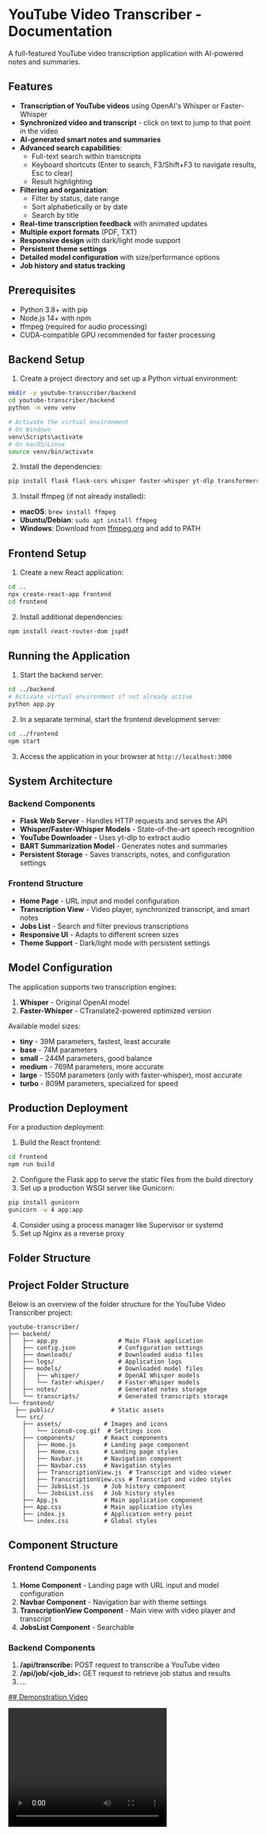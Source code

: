 # YouTube Video Transcriber - Documentation

A full-featured YouTube video transcription application with AI-powered notes and summaries.

## Features

- **Transcription of YouTube videos** using OpenAI's Whisper or Faster-Whisper
- **Synchronized video and transcript** - click on text to jump to that point in the video
- **AI-generated smart notes and summaries**
- **Advanced search capabilities**:
  - Full-text search within transcripts
  - Keyboard shortcuts (Enter to search, F3/Shift+F3 to navigate results, Esc to clear)
  - Result highlighting
- **Filtering and organization**:
  - Filter by status, date range
  - Sort alphabetically or by date
  - Search by title
- **Real-time transcription feedback** with animated updates
- **Multiple export formats** (PDF, TXT)
- **Responsive design** with dark/light mode support
- **Persistent theme settings**
- **Detailed model configuration** with size/performance options
- **Job history and status tracking**

## Prerequisites

- Python 3.8+ with pip
- Node.js 14+ with npm
- ffmpeg (required for audio processing)
- CUDA-compatible GPU recommended for faster processing

## Backend Setup

1. Create a project directory and set up a Python virtual environment:

```bash
mkdir -p youtube-transcriber/backend
cd youtube-transcriber/backend
python -m venv venv

# Activate the virtual environment
# On Windows
venv\Scripts\activate
# On macOS/Linux
source venv/bin/activate
```

2. Install the dependencies:

```bash
pip install flask flask-cors whisper faster-whisper yt-dlp transformers nltk torch
```

3. Install ffmpeg (if not already installed):

- **macOS**: `brew install ffmpeg`
- **Ubuntu/Debian**: `sudo apt install ffmpeg`
- **Windows**: Download from [ffmpeg.org](https://ffmpeg.org/download.html) and add to PATH

## Frontend Setup

1. Create a new React application:

```bash
cd ..
npx create-react-app frontend
cd frontend
```

2. Install additional dependencies:

```bash
npm install react-router-dom jspdf
```

## Running the Application

1. Start the backend server:

```bash
cd ../backend
# Activate virtual environment if not already active
python app.py
```

2. In a separate terminal, start the frontend development server:

```bash
cd ../frontend
npm start
```

3. Access the application in your browser at `http://localhost:3000`

## System Architecture

### Backend Components

- **Flask Web Server** - Handles HTTP requests and serves the API
- **Whisper/Faster-Whisper Models** - State-of-the-art speech recognition
- **YouTube Downloader** - Uses yt-dlp to extract audio
- **BART Summarization Model** - Generates notes and summaries
- **Persistent Storage** - Saves transcripts, notes, and configuration settings

### Frontend Structure

- **Home Page** - URL input and model configuration
- **Transcription View** - Video player, synchronized transcript, and smart notes
- **Jobs List** - Search and filter previous transcriptions
- **Responsive UI** - Adapts to different screen sizes
- **Theme Support** - Dark/light mode with persistent settings

## Model Configuration

The application supports two transcription engines:

1. **Whisper** - Original OpenAI model
2. **Faster-Whisper** - CTranslate2-powered optimized version

Available model sizes:
- **tiny** - 39M parameters, fastest, least accurate
- **base** - 74M parameters
- **small** - 244M parameters, good balance
- **medium** - 769M parameters, more accurate
- **large** - 1550M parameters (only with faster-whisper), most accurate
- **turbo** - 809M parameters, specialized for speed

## Production Deployment

For a production deployment:

1. Build the React frontend:
```bash
cd frontend
npm run build
```

2. Configure the Flask app to serve the static files from the build directory
3. Set up a production WSGI server like Gunicorn:
```bash
pip install gunicorn
gunicorn -w 4 app:app
```

4. Consider using a process manager like Supervisor or systemd
5. Set up Nginx as a reverse proxy

## Folder Structure
## Project Folder Structure

Below is an overview of the folder structure for the YouTube Video Transcriber project:

```
youtube-transcriber/
├── backend/
│   ├── app.py                 # Main Flask application
│   ├── config.json            # Configuration settings
│   ├── downloads/             # Downloaded audio files
│   ├── logs/                  # Application logs
│   ├── models/                # Downloaded model files
│   │   ├── whisper/           # OpenAI Whisper models
│   │   └── faster-whisper/    # Faster-Whisper models
│   ├── notes/                 # Generated notes storage
│   └── transcripts/           # Generated transcripts storage
└── frontend/
  ├── public/                # Static assets
  └── src/
    ├── assets/            # Images and icons
    │   └── icons8-cog.gif  # Settings icon
    ├── components/        # React components
    │   ├── Home.js        # Landing page component
    │   ├── Home.css       # Landing page styles
    │   ├── Navbar.js      # Navigation component
    │   ├── Navbar.css     # Navigation styles
    │   ├── TranscriptionView.js  # Transcript and video viewer
    │   ├── TranscriptionView.css # Transcript and video styles
    │   ├── JobsList.js    # Job history component
    │   └── JobsList.css   # Job history styles
    ├── App.js             # Main application component
    ├── App.css            # Main application styles
    ├── index.js           # Application entry point
    └── index.css          # Global styles
```

## Component Structure

### Frontend Components

1. **Home Component** - Landing page with URL input and model configuration
2. **Navbar Component** - Navigation bar with theme settings
3. **TranscriptionView Component** - Main view with video player and transcript
4. **JobsList Component** - Searchable

### Backend Components

1. **/api/transcribe:** POST request to transcribe a YouTube video
2. **/api/job/<job_id>:** GET request to retrieve job status and results
3. ...

[## Demonstration Video](https://github.com/Leptons1618/YT_Transcriber/blob/master/YT_Transcriber_Demo.mkv)

<video width="320" height="240" controls
  src="https://github.com/Leptons1618/YT_Transcriber/blob/master/YT_Transcriber_Demo.mkv" type="video/mkv">
</video>